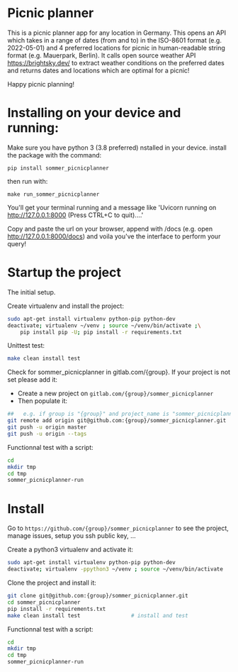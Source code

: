# Picnic planner

This is a picnic planner app for any location in Germany. This opens an API which takes in a range of dates (from and to) in the ISO-8601 format (e.g. 2022-05-01) and 4 preferred locations for picnic in human-readable string format (e.g. Mauerpark, Berlin). It calls open source weather API https://brightsky.dev/ to extract weather conditions on the preferred dates and returns dates and locations which are optimal for a picnic!

Happy picnic planning!

# Installing on your device and running:

Make sure you have python 3 (3.8 preferred) nstalled in your device. install the package with the command:
```
pip install sommer_picnicplanner
```
then run with:

```
make run_sommer_picnicplanner
```
You'll get your terminal running and a message like 'Uvicorn running on http://127.0.0.1:8000 (Press CTRL+C to quit)....'

Copy and paste the url on your browser, append with /docs (e.g. open http://127.0.0.1:8000/docs) and voila you've the interface to perform your query!


# Startup the project

The initial setup.

Create virtualenv and install the project:
```bash
sudo apt-get install virtualenv python-pip python-dev
deactivate; virtualenv ~/venv ; source ~/venv/bin/activate ;\
    pip install pip -U; pip install -r requirements.txt
```

Unittest test:
```bash
make clean install test
```

Check for sommer_picnicplanner in gitlab.com/{group}.
If your project is not set please add it:

- Create a new project on `gitlab.com/{group}/sommer_picnicplanner`
- Then populate it:

```bash
##   e.g. if group is "{group}" and project_name is "sommer_picnicplanner"
git remote add origin git@github.com:{group}/sommer_picnicplanner.git
git push -u origin master
git push -u origin --tags
```

Functionnal test with a script:

```bash
cd
mkdir tmp
cd tmp
sommer_picnicplanner-run
```

# Install

Go to `https://github.com/{group}/sommer_picnicplanner` to see the project, manage issues,
setup you ssh public key, ...

Create a python3 virtualenv and activate it:

```bash
sudo apt-get install virtualenv python-pip python-dev
deactivate; virtualenv -ppython3 ~/venv ; source ~/venv/bin/activate
```

Clone the project and install it:

```bash
git clone git@github.com:{group}/sommer_picnicplanner.git
cd sommer_picnicplanner
pip install -r requirements.txt
make clean install test                # install and test
```
Functionnal test with a script:

```bash
cd
mkdir tmp
cd tmp
sommer_picnicplanner-run
```
